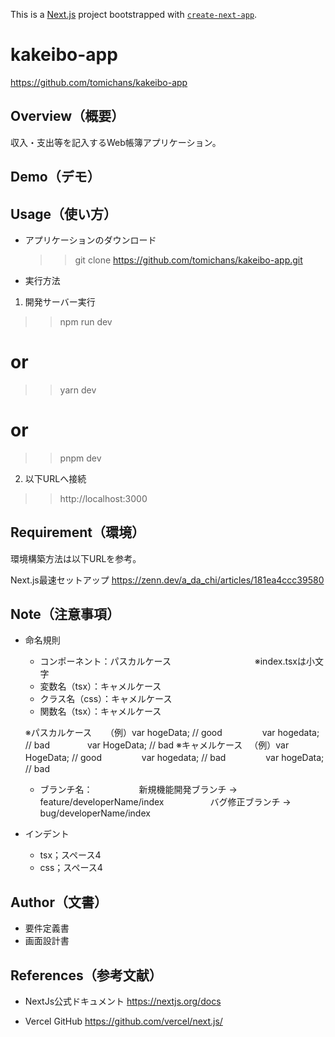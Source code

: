 This is a [Next.js](https://nextjs.org/) project bootstrapped with [`create-next-app`](https://github.com/vercel/next.js/tree/canary/packages/create-next-app).

# kakeibo-app
https://github.com/tomichans/kakeibo-app

## Overview（概要）
収入・支出等を記入するWeb帳簿アプリケーション。

## Demo（デモ）

## Usage（使い方）
- アプリケーションのダウンロード
  >> git clone https://github.com/tomichans/kakeibo-app.git

- 実行方法
1. 開発サーバー実行
  >> npm run dev
# or
  >> yarn dev
# or
  >> pnpm dev

2. 以下URLへ接続
  >> http://localhost:3000

## Requirement（環境）
環境構築方法は以下URLを参考。

Next.js最速セットアップ
https://zenn.dev/a_da_chi/articles/181ea4ccc39580

## Note（注意事項）
- 命名規則
  - コンポーネント：パスカルケース
　　　　　　　　　 ※index.tsxは小文字
  - 変数名（tsx）：キャメルケース
  - クラス名（css）：キャメルケース
  - 関数名（tsx）：キャメルケース

  ※パスカルケース
　 （例）var hogeData; // good
　 　　　var hogedata; // bad
 　　　　var HogeData; // bad
  ※キャメルケース
 　（例）var HogeData; // good
　 　　　var hogedata; // bad
　 　　　var hogeData; // bad

  - ブランチ名：
　　　　　新規機能開発ブランチ → feature/developerName/index
　　　　　バグ修正ブランチ → bug/developerName/index

- インデント
  - tsx；スペース4
  - css；スペース4

## Author（文書）
- 要件定義書
- 画面設計書

## References（参考文献）
- NextJs公式ドキュメント
https://nextjs.org/docs

- Vercel GitHub
https://github.com/vercel/next.js/

